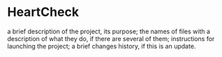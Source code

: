 # HeartCheck
a brief description of the project, its purpose;
the names of files with a description of what they do, if there are several of them;
instructions for launching the project;
a brief changes history, if this is an update.

